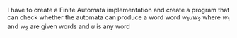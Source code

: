 I have to create a Finite Automata implementation and create a program that can check whether the automata can produce a word word $w_1uw_2$ where $w_1$ and $w_2$ are given words and $u$ is any word